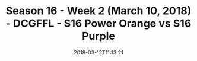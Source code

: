 ---
title: Season 16 - Week 2 (March 10, 2018) - DCGFFL - S16 Power Orange vs S16 Purple
teams-score:
- team: _teams/s16-power-orange.md
  score: 32
- team: _teams/s16-purple.md
  score: 26
mvp: Brian Donohoe, Paul Pham
game-ball: Sean Bartel, Ezra Porter
sportsperson: Tony Stewart, Marcus Boyce
season: 16
week: 2
date: '2018-03-12T11:13:21'
pageid: season-16-week-2-march-10-2018-6362-vs-6361
---